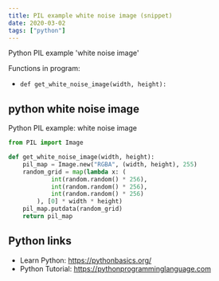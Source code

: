 ```yaml
---
title: PIL example white noise image (snippet)
date: 2020-03-02
tags: ["python"]
---
```

Python PIL example 'white noise image'

Functions in program: 
* `def get_white_noise_image(width, height):`

## python white noise image

Python PIL example: white noise image

```python
from PIL import Image

def get_white_noise_image(width, height):
    pil_map = Image.new("RGBA", (width, height), 255)
    random_grid = map(lambda x: (
            int(random.random() * 256),
            int(random.random() * 256),
            int(random.random() * 256)
        ), [0] * width * height)
    pil_map.putdata(random_grid)
    return pil_map

```

## Python links

- Learn Python: https://pythonbasics.org/
- Python Tutorial: https://pythonprogramminglanguage.com
